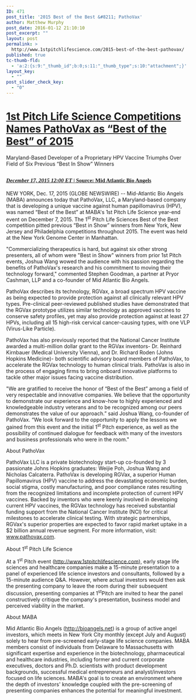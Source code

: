 ```yaml
---
ID: 471
post_title: '2015 Best of the Best &#8211; PathoVax'
author: Matthew Murphy
post_date: 2016-01-12 21:10:10
post_excerpt: ""
layout: post
permalink: >
  http://www.1stpitchlifescience.com/2015-best-of-the-best-pathovax/
published: true
tc-thumb-fld:
  - 'a:2:{s:9:"_thumb_id";b:0;s:11:"_thumb_type";s:10:"attachment";}'
layout_key:
  - ""
post_slider_check_key:
  - "0"
---
```

<h1 class="article-headline"><a href="http://www.globenewswire.com/news-release/2015/12/17/796559/0/en/1st-Pitch-Life-Science-Competitions-Names-PathoVax-as-Best-of-the-Best-of-2015.html" target="_blank">1st Pitch Life Science Competitions Names PathoVax as “Best of the Best” of 2015</a></h1>
Maryland-Based Developer of a Proprietary HPV Vaccine Triumphs Over Field of Six Previous “Best In Show” Winners
<h2><a style="font-family: Neuton; font-size: 15px; font-weight: inherit;" href="http://globenewswire.com/news-release/2015/06/09/743313/10137896/en/GraftWorx-Wins-Mid-Atlantic-Bio-Angels-1st-Pitch-Life-Science-Competition.html"><span class="post-metadata dt-green"><em><time datetime="2015-12-17T17:00:00Z">December 17, 2015 12:00</time> ET</em> </span>| <strong>Source:</strong> Mid Atlantic Bio Angels </a></h2>
<div id="content-L2">
<div id="post-content-metadata"></div>
<p align="left">NEW YORK, Dec. 17, 2015 (GLOBE NEWSWIRE) -- Mid-Atlantic Bio Angels (MABA) announces today that PathoVax, LLC, a Maryland-based company that is developing a unique vaccine against human papillomavirus (HPV), was named “Best of the Best” at MABA's 1st Pitch Life Science year-end event on December 7, 2015. The 1<sup>st</sup> Pitch Life Sciences Best of the Best competition pitted previous “Best in Show” winners from New York, New Jersey and Philadelphia competitions throughout 2015. The event was held at the New York Genome Center in Manhattan.</p>
"Commercializing therapeutics is hard, but against six other strong presenters, all of whom were "Best in Show" winners from prior 1st Pitch events, Joshua Wang wowed the audience with his passion regarding the benefits of PathoVax's research and his commitment to moving their technology forward," commented Stephen Goodman, a partner at Pryor Cashman, LLP and a co-founder of Mid Atlantic Bio Angels.

PathoVax describes its technology, RGVax, a broad spectrum HPV vaccine as being expected to provide protection against all clinically relevant HPV types. Pre-clinical peer-reviewed published studies have demonstrated that the RGVax prototype utilizes similar technology as approved vaccines to conserve safety profiles, yet may also provide protection against at least 27 HPVs, including all 15 high-risk cervical cancer-causing types, with one VLP (Virus-Like Particle).

PathoVax has also previously reported that the National Cancer Institute awarded a multi-million dollar grant to the RGVax inventors- Dr. Reinhard Kirnbauer (Medical University Vienna), and Dr. Richard Roden (Johns Hopkins Medicine)- both scientific advisory board members of PathoVax, to accelerate the RGVax technology to human clinical trials. PathoVax is also in the process of engaging firms to bring onboard innovative platforms to tackle other major issues facing vaccine distribution.

"We are gratified to receive the honor of “Best of the Best” among a field of very respectable and innovative companies. We believe that the opportunity to demonstrate our experience and know-how to highly experienced and knowledgeable industry veterans and to be recognized among our peers demonstrates the value of our approach.” said Joshua Wang, co-founder of PathoVax. “We look forward to the opportunity to apply the lessons we gained from this event and the initial 1<sup>st</sup> Pitch experience, as well as the possibility of continued dialogue for feedback with many of the investors and business professionals who were in the room."

About PathoVax

PathoVax LLC is a private biotechnology start-up co-founded by 3 passionate Johns Hopkins graduates: Weijie Poh, Joshua Wang and Nicholas Calcaterra. PathoVax is developing RGVax, a superior Human Papillomavirus (HPV) vaccine to address the devastating economic burden, social stigma, costly manufacturing, and poor compliance rates resulting from the recognized limitations and incomplete protection of current HPV vaccines. Backed by inventors who were keenly involved in developing current HPV vaccines, the RGVax technology has received substantial funding support from the National Cancer Institute (NCI) for critical milestones to accelerate clinical testing. With strategic partnerships, RGVax's superior properties are expected to favor rapid market uptake in a $2 billion annual revenue segment. For more information, visit: <a title="www.pathovax.com" href="http://www.pathovax.com" target="_blank" rel="nofollow">www.pathovax.com</a>.

About 1<sup>st</sup> Pitch Life Science

At a 1<sup>st</sup> Pitch event (<a title="" href="http://www.1stpitchlifescience.com" target="_blank" rel="nofollow">http://www.1stpitchlifescience.com</a>), early stage life sciences and healthcare companies make a 15-minute presentation to a panel of experienced life science investors and consultants, followed by a 15-minute audience Q&amp;A. However, where actual investors would then ask the presenting company to leave the room during their subsequent discussion, presenting companies at 1<sup>st</sup>Pitch are invited to hear the panel constructively critique the company's presentation, business model and perceived viability in the market.

About MABA

Mid Atlantic Bio Angels (<a title="" href="http://bioangels.net" target="_blank" rel="nofollow">http://bioangels.net</a>) is a group of active angel investors, which meets in New York City monthly (except July and August) solely to hear from pre-screened early-stage life science companies. MABA members consist of individuals from Delaware to Massachusetts with significant expertise and experience in the biotechnology, pharmaceutical and healthcare industries, including former and current corporate executives, doctors and Ph.D. scientists with product development backgrounds, successful medical entrepreneurs and analyst/investors focused on life sciences. MABA's goal is to create an environment where the depth of investors' knowledge coupled with the pre-screening of presenting companies enhances the potential for meaningful investment.

&nbsp;

</div>